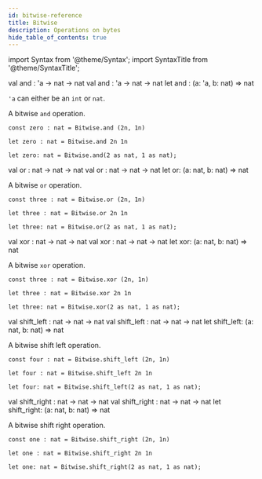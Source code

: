 ```yaml
---
id: bitwise-reference
title: Bitwise
description: Operations on bytes
hide_table_of_contents: true
---
```


import Syntax from '@theme/Syntax';
import SyntaxTitle from '@theme/SyntaxTitle';

<SyntaxTitle syntax="pascaligo">
val and : 'a -> nat -> nat
</SyntaxTitle>
<SyntaxTitle syntax="cameligo">
val and : 'a -> nat -> nat
</SyntaxTitle>

<SyntaxTitle syntax="jsligo">
let and : (a: &apos;a, b: nat) => nat
</SyntaxTitle>

`'a` can either be an `int` or `nat`.

A bitwise `and` operation.

<Syntax syntax="pascaligo">

```pascaligo
const zero : nat = Bitwise.and (2n, 1n)
```

</Syntax>
<Syntax syntax="cameligo">

```cameligo
let zero : nat = Bitwise.and 2n 1n
```

</Syntax>

<Syntax syntax="jsligo">

```jsligo
let zero: nat = Bitwise.and(2 as nat, 1 as nat);
```

</Syntax>


<SyntaxTitle syntax="pascaligo">
val or : nat -> nat -> nat
</SyntaxTitle>
<SyntaxTitle syntax="cameligo">
val or :  nat -> nat -> nat
</SyntaxTitle>

<SyntaxTitle syntax="jsligo">
let or: (a: nat, b: nat) => nat
</SyntaxTitle>

A bitwise `or` operation.

<Syntax syntax="pascaligo">

```pascaligo
const three : nat = Bitwise.or (2n, 1n)
```

</Syntax>
<Syntax syntax="cameligo">

```cameligo
let three : nat = Bitwise.or 2n 1n
```

</Syntax>

<Syntax syntax="jsligo">

```jsligo
let three: nat = Bitwise.or(2 as nat, 1 as nat);
```

</Syntax>

<SyntaxTitle syntax="pascaligo">
val xor : nat -> nat -> nat
</SyntaxTitle>
<SyntaxTitle syntax="cameligo">
val xor :  nat -> nat -> nat
</SyntaxTitle>

<SyntaxTitle syntax="jsligo">
let xor: (a: nat, b: nat) => nat
</SyntaxTitle>

A bitwise `xor` operation.

<Syntax syntax="pascaligo">

```pascaligo
const three : nat = Bitwise.xor (2n, 1n)
```

</Syntax>
<Syntax syntax="cameligo">

```cameligo
let three : nat = Bitwise.xor 2n 1n
```

</Syntax>

<Syntax syntax="jsligo">

```jsligo group=other
let three: nat = Bitwise.xor(2 as nat, 1 as nat);
```

</Syntax>

<SyntaxTitle syntax="pascaligo">
val shift_left : nat -> nat -> nat
</SyntaxTitle>
<SyntaxTitle syntax="cameligo">
val shift_left :  nat -> nat -> nat
</SyntaxTitle>

<SyntaxTitle syntax="jsligo">
let shift_left: (a: nat, b: nat) => nat
</SyntaxTitle>

A bitwise shift left operation.

<Syntax syntax="pascaligo">

```pascaligo
const four : nat = Bitwise.shift_left (2n, 1n)
```

</Syntax>
<Syntax syntax="cameligo">

```cameligo
let four : nat = Bitwise.shift_left 2n 1n
```

</Syntax>

<Syntax syntax="jsligo">

```jsligo
let four: nat = Bitwise.shift_left(2 as nat, 1 as nat);
```

</Syntax>

<SyntaxTitle syntax="pascaligo">
val shift_right : nat -> nat -> nat
</SyntaxTitle>
<SyntaxTitle syntax="cameligo">
val shift_right :  nat -> nat -> nat
</SyntaxTitle>

<SyntaxTitle syntax="jsligo">
let shift_right: (a: nat, b: nat) => nat
</SyntaxTitle>

A bitwise shift right operation.

<Syntax syntax="pascaligo">

```pascaligo
const one : nat = Bitwise.shift_right (2n, 1n)
```

</Syntax>

<Syntax syntax="cameligo">

```cameligo
let one : nat = Bitwise.shift_right 2n 1n
```

</Syntax>

<Syntax syntax="jsligo">

```jsligo
let one: nat = Bitwise.shift_right(2 as nat, 1 as nat);
```

</Syntax>

